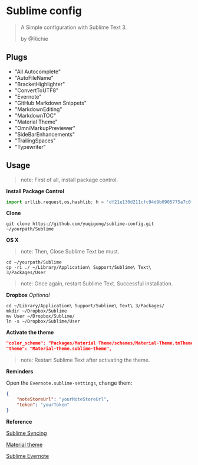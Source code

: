 # Sublime config

> A Simple configuration with Sublime Text 3.
>
> by @Richie

## Plugs

- "All Autocomplete"
- "AutoFileName"
- "BracketHighlighter"
- "ConvertToUTF8"
- "Evernote"
- "GitHub Markdown Snippets"
- "MarkdownEditing"
- "MarkdownTOC"
- "Material Theme"
- "OmniMarkupPreviewer"
- "SideBarEnhancements"
- "TrailingSpaces"
- "Typewriter"

## Usage

> note: First of all, install package control.

**Install Package Control**

```python
import urllib.request,os,hashlib; h = 'df21e130d211cfc94d9b0905775a7c0f' + '1e3d39e33b79698005270310898eea76'; pf = 'Package Control.sublime-package'; ipp = sublime.installed_packages_path(); urllib.request.install_opener( urllib.request.build_opener( urllib.request.ProxyHandler()) ); by = urllib.request.urlopen( 'http://packagecontrol.io/' + pf.replace(' ', '%20')).read(); dh = hashlib.sha256(by).hexdigest(); print('Error validating download (got %s instead of %s), please try manual install' % (dh, h)) if dh != h else open(os.path.join( ipp, pf), 'wb' ).write(by)
```

**Clone**

`git clone https://github.com/yuqigong/sublime-config.git ~/yourpath/Sublime`

**OS X**

> note: Then, Close Sublime Text be must.

```Shell
cd ~/yourpath/Sublime
cp -ri ./ ~/Library/Application\ Support/Sublime\ Text\ 3/Packages/User
```

> note: Once again, restart Sublime Text. Successful installation.

**Dropbox** *Optional*

```Shell
cd ~/Library/Application\ Support/Sublime\ Text\ 3/Packages/
mkdir ~/Dropbox/Sublime
mv User ~/Dropbox/Sublime/
ln -s ~/Dropbox/Sublime/User
```

**Activate the theme**

```json
"color_scheme": "Packages/Material Theme/schemes/Material-Theme.tmTheme",
"theme": "Material-Theme.sublime-theme",
```

> note: Restart Sublime Text after activating the theme.

**Reminders**

Open the `Evernote.sublime-settings`, change them:

```json
{
    "noteStoreUrl": "yourNoteStoreUrl",
    "token": "yourToken"
}
```

**Reference**

[Sublime Syncing](https://packagecontrol.io/docs/syncing)

[Material theme](https://github.com/equinusocio/material-theme#activate-the-theme)

[Sublime Evernote](https://github.com/bordaigorl/sublime-evernote#first-use)
